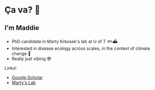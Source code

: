 # Ça va? 🤠
## I'm Maddie

- PhD candidate in Marty Krkosek's lab at U of T 🐟⛴
- Interested in disease ecology across scales, in the context of climate change 🦠
- Really just vibing 😎

Links!
- [Google Scholar](https://scholar.google.ca/citations?user=RMFvWr8AAAAJ&hl=en)
- [Marty's Lab](https://krkosek.eeb.utoronto.ca/)

